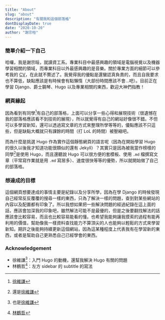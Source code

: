 ```yaml
---
title: "About"
slug: "about"
description: "有關我和這個部落格"
dontDisplayDate: true
date: "2020-10-20"
author: "謝宗晅"
---
```


### 簡單介紹一下自己

哈囉，我是謝宗晅，就讀資工系。專業科目中最感興趣的領域是電腦視覺以及機器學習相關的領域，而專業科目以外最感興趣的是音樂。關於專業方面的細節可以參考我的 [CV](/files/CV_latex.pdf)，在此就不贅述了。我覺得我的優點是還蠻認真負責的，而且自我要求也不算低，缺點應該是有時候會有點懶惰（大部份時間應該不會...吧）。目前正在學習 Django、爵士鋼琴、Hugo 以及專業相關的東西，歡迎大神們指教！

### 網頁緣起

因為看到有同學[^1]有自己的部落格，上面可以分享一些心得和展現技術（很遺憾在我的部落格應該看不到技術的展現），所以就覺得有自己的網站好像很不錯。不但可以多學習新知，還可以透過寫文章的方式來整理所學等等的，優點應該不只這些，但是缺點大概就只有課餘的時間（打 LoL 的時間）被壓縮吧。

而為什麼是挑選 Hugo 作為實作這個靜態網頁的語言呢（因為在開始學習 Hugo 的很久以後我才知道功能很類似的還有 Jekyll）？其實只是因為被我當作榜樣的同學[^2]是使用 Hugo，而且還聽說 Hugo 可以很方便的套模板、使用 `.md` 檔撰寫文章（平常寫作業就是用 `.md` 寫居多）、速度很快等等的優勢，所以就開始做了自己的部落格。

[^1]: [徐維謙](https://jameshsu.csie.org/)
[^2]: 還是[徐維謙](https://jameshsu.csie.org/)

### 想達成的目標

這個網頁想要達成的事情主要是紀錄以及分享所學，因為在學 Django 的時候發現自己經常反反覆覆的搜尋一樣的東西，只為了解決一樣的問題，查到對某些網站的內容以及配置都有印象了。所以我想如果把一些解決問題的經過紀錄在這上面的話，應該會加深我的印象吧，雖然解法可能不是最優的，但是之後要翻找解法的話應該會比較容易，而且也比較容易能看的懂。也希望我能夠讓我摸索的過程有能再利用的價值，幫助像我一樣資料查找能力不算頂尖的人也能夠以輕鬆的方式來學習新知。期許之後能夠持續更新這個網站，因為這某種程度上代表我有在學習新的東西，或者是幫助自己更熟悉自己已經學會的東西。

### Acknowledgement

* 徐維謙[^3]：入門 Hugo 的動機，還幫我解決 Hugo 有關的問題
* 林鶴哲[^4]：左方 sidebar 的 subtitle 的寫法

[^3]: 也是[徐維謙](https://jameshsu.csie.org/)
[^4]: [林鶴哲](https://www.csie.ntu.edu.tw/~b07902028/)

